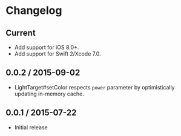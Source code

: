 # Changelog

## Current

* Add support for iOS 8.0+.
* Add support for Swift 2/Xcode 7.0.

## 0.0.2 / 2015-09-02

* LightTarget#setColor respects `power` parameter by optimistically updating in-memory cache.

## 0.0.1 / 2015-07-22

* Initial release
